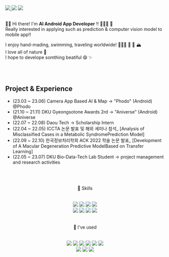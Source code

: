 

<!--
**honor-sky/honor-sky** is a ✨ _special_ ✨ repository because its `README.md` (this file) appears on your GitHub profile.

Here are some ideas to get you started:

- 🔭 I’m currently working on ...
- 🌱 I’m currently learning ...
- 👯 I’m looking to collaborate on ...
- 🤔 I’m looking for help with ...
- 💬 Ask me about ...
- 📫 How to reach me: ...
- 😄 Pronouns: ...
- ⚡ Fun fact: ...
-->
<div align=Left>
<a href="https://studyroadmap-kkm.tistory.com/">
<img src="https://img.shields.io/badge/Blog-EA4AAA?style=flat-square&logo=githubsponsors&logoColor=white"/>
</a>
<img src="https://img.shields.io/badge/keung903@naver.com-03C75A?style=flat-square&logo=Naver&logoColor=white"/>
<img src="https://img.shields.io/badge/@kkaebanjung_danvung-E4405F?style=flat-square&logo=Instagram&logoColor=white"/>
</div>
<br>
 
👋🏻 Hi there! I'm **AI Android App Developer** !! 👩🏻‍💻 📱 <br>
Really interested in applying such as prediction & computer vision model to mobile app!!

I enjoy hand-mading, swimming, traveling worldwide! 🏊🏻‍♀️ 🧶 🎨 🏔<br>
I love all of nature 🌳 <br>
I hope to develope somthing beatiful 😄 ✨ 
<!--improving performance using feature selection-->
<br>
<br>


## Project & Experience
- (23.03 ~ 23.06) Camera App Based AI & Map -> "Phodo" (Android) @Phodo
- (21.10 ~ 21.11) DKU Gyeongsotone Awards 2rd -> "Aniverse" (Android) @Aniverse
- (22.07 ~ 22.08) Daou Tech -> Scholarship Intern 
- (22.04 ~ 22.05) ICCTA 논문 발표 및 해외 세미나 참석_ [Analysis of Misclassified Cases in a Metabolic SyndromePrediction Model]
- (22.09 ~ 22.10) 한국정보처리학회 ACK 2022 학술 논문 발표_ [Development of A Macular Degeneration Predictive ModelBased on Transfer Learning]
- (22.05 ~ 23.07) DKU Bio-Data-Tech Lab Student -> project management and research activities


<br>
<br>
<br>
<div align=Center>
<center> 💪  Skills  </center> 
<br>
<br>
<img src="https://img.shields.io/badge/Android-3DDC84?style=round-square&logo=Android&logoColor=white"/>
<img src="https://img.shields.io/badge/TensorFlow-FF6F00?style=round-square&logo=TensorFlow&logoColor=white"/>
<img src="https://img.shields.io/badge/Django-092E20?style=round-square&logo=Django&logoColor=white"/>
<img src="https://img.shields.io/badge/MySQL-4479A1?style=round-square&logo=MySQL&logoColor=white"/>
 <br>
<img src="https://img.shields.io/badge/Kotlin-7F52FF?style=round-square&logo=Kotlin&logoColor=white"/>
<img src="https://img.shields.io/badge/JAVA-007396?style=round-square&logo=JAVA&logoColor=white"/>
<img src="https://img.shields.io/badge/Python-3776AB?style=round-square&logo=Python&logoColor=white"/>
<img src="https://img.shields.io/badge/R-276DC3?style=round-square&logo=R&logoColor=white"/>
</div>
<br>
<br>
 
<div align=Center>
<center> 🌱  I've used  </center> 
<br>
<br>
<img src="https://img.shields.io/badge/Figma-F24E1E?style=round-square&logo=Figma&logoColor=white"/>
<img src="https://img.shields.io/badge/Google Colab-F9AB00?style=round-square&logo=Google Colab&logoColor=white"/>
<img src="https://img.shields.io/badge/Android Studio-F9AB00?style=round-square&logo=Android Studio&logoColor=white"/>
<img src="https://img.shields.io/badge/Pycharm-000000?style=round-square&logo=Pycharm&logoColor=white"/>
<img src="https://img.shields.io/badge/RStudio-75AADB?style=round-square&logo=RStudio&logoColor=white"/>
<img src="https://img.shields.io/badge/Intellij Idea-000000?style=round-square&logo=Intellij Idea&logoColor=white"/>
<br>
<img src="https://img.shields.io/badge/GitHib-181717?style=round-square&logo=GitHib&logoColor=white"/>
<img src="https://img.shields.io/badge/Discord-5865F2?style=round-square&logo=Discord&logoColor=white"/>
<img src="https://img.shields.io/badge/Slack-4A154B?style=round-square&logo=Slack&logoColor=white"/>
</div>



